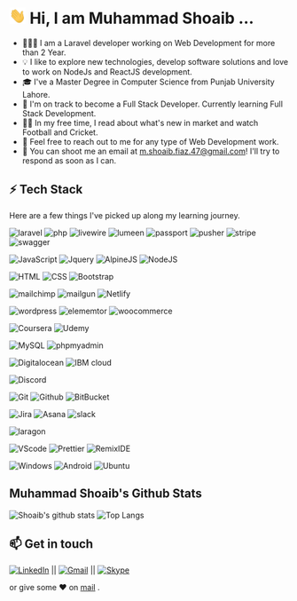 # <img src="https://raw.githubusercontent.com/ABSphreak/ABSphreak/master/gifs/Hi.gif" width="30px">  Hi, I am **Muhammad Shoaib** ...

- 👨🏻‍💻 I am a Laravel developer working on Web Development for more than 2 Year.
- 💡 I like to explore new technologies, develop software solutions and love to work on NodeJs and ReactJS development.
- 🎓 I've a Master Degree in Computer Science from Punjab University Lahore.
- 🌱 I'm on track to become a Full Stack Developer. Currently learning Full Stack Development.
- ✍🏻 In my free time, I read about what's new in market and watch Football and Cricket.
- 💬 Feel free to reach out to me for any type of Web Development work.
- 📨 You can shoot me an email at m.shoaib.fiaz.47@gmail.com! I'll try to respond as soon as I can.

## ⚡ Tech Stack

Here are a few things I've picked up along my learning journey.

![laravel](https://camo.githubusercontent.com/49f2575771d194651c7e8b11caf3702cbe97ab512c8423930ae54aa99f9fef0b/68747470733a2f2f696d672e736869656c64732e696f2f7374617469632f76313f7374796c653d666f722d7468652d6261646765266d6573736167653d4c61726176656c26636f6c6f723d464632443230266c6f676f3d4c61726176656c266c6f676f436f6c6f723d464646464646266c6162656c3d)
![php](https://camo.githubusercontent.com/043cf178670996a77ee676c08ffebc44661909c10e09c07a12a287cab3f8e548/68747470733a2f2f696d672e736869656c64732e696f2f7374617469632f76313f7374796c653d666f722d7468652d6261646765266d6573736167653d50485026636f6c6f723d373737424234266c6f676f3d504850266c6f676f436f6c6f723d464646464646266c6162656c3d)
![livewire](https://camo.githubusercontent.com/421193d55e43cd6e79dc16c3190ae2b50ec18292a765889e1201b90616f9978e/68747470733a2f2f696d672e736869656c64732e696f2f7374617469632f76313f7374796c653d666f722d7468652d6261646765266d6573736167653d4c6976657769726526636f6c6f723d344535364136266c6f676f3d4c69766577697265266c6f676f436f6c6f723d464646464646266c6162656c3d)
![lumeen](https://camo.githubusercontent.com/ef7436fcdc47a9a2a0acbc42452e3ac2392b5a5395b095d9a82318735f9c6971/68747470733a2f2f696d672e736869656c64732e696f2f7374617469632f76313f7374796c653d666f722d7468652d6261646765266d6573736167653d4c756d656e26636f6c6f723d453734343330266c6f676f3d4c756d656e266c6f676f436f6c6f723d464646464646266c6162656c3d)
![passport](https://camo.githubusercontent.com/e25e4f71f33707199b8303aadc2f1e1729fc6c3462b126060d8497e93694e03f/68747470733a2f2f696d672e736869656c64732e696f2f7374617469632f76313f7374796c653d666f722d7468652d6261646765266d6573736167653d50617373706f727426636f6c6f723d323232323232266c6f676f3d50617373706f7274266c6f676f436f6c6f723d333445323741266c6162656c3d)
![pusher](https://camo.githubusercontent.com/34e83ab8145c03977547dfd1542d360ea1703e5979d7451bd301811bd155802a/68747470733a2f2f696d672e736869656c64732e696f2f7374617469632f76313f7374796c653d666f722d7468652d6261646765266d6573736167653d50757368657226636f6c6f723d333030443446266c6f676f3d507573686572266c6f676f436f6c6f723d464646464646266c6162656c3d)
![stripe](https://camo.githubusercontent.com/5e8e465612d10ddb4831b853b21cf9763eeb9f004b73f0fb7420ba8df14951c3/68747470733a2f2f696d672e736869656c64732e696f2f7374617469632f76313f7374796c653d666f722d7468652d6261646765266d6573736167653d53747269706526636f6c6f723d303038434444266c6f676f3d537472697065266c6f676f436f6c6f723d464646464646266c6162656c3d)
![swagger](https://camo.githubusercontent.com/6733efac985638c8a0ccf30f26202157ab13d47a899bf458d5cc5e1fac358157/68747470733a2f2f696d672e736869656c64732e696f2f7374617469632f76313f7374796c653d666f722d7468652d6261646765266d6573736167653d5377616767657226636f6c6f723d323232323232266c6f676f3d53776167676572266c6f676f436f6c6f723d383545413244266c6162656c3d)

![JavaScript](https://img.shields.io/badge/JavaScript-F7DF1E?style=for-the-badge&logo=javascript&logoColor=black)
![Jquery](https://camo.githubusercontent.com/fd87758fc59a55844627fb6067a253aa4e35da509789a55be28311b0a09eb6cf/68747470733a2f2f696d672e736869656c64732e696f2f7374617469632f76313f7374796c653d666f722d7468652d6261646765266d6573736167653d6a517565727926636f6c6f723d303736394144266c6f676f3d6a5175657279266c6f676f436f6c6f723d464646464646266c6162656c3d)
![AlpineJS](https://camo.githubusercontent.com/a9c46d54d1e5f671dc63819345ecfe6ab74a21973da7e6086660cf21d6773aac/68747470733a2f2f696d672e736869656c64732e696f2f7374617469632f76313f7374796c653d666f722d7468652d6261646765266d6573736167653d416c70696e652e6a7326636f6c6f723d323232323232266c6f676f3d416c70696e652e6a73266c6f676f436f6c6f723d384243304430266c6162656c3d)
![NodeJS](https://img.shields.io/badge/Node.js-43853D?style=for-the-badge&logo=node.js&logoColor=white)

![HTML](https://img.shields.io/badge/HTML5-E34F26?style=for-the-badge&logo=html5&logoColor=white)
![CSS](https://img.shields.io/badge/CSS-239120?&style=for-the-badge&logo=css3&logoColor=white)
![Bootstrap](https://img.shields.io/badge/Bootstrap-563D7C?style=for-the-badge&logo=bootstrap&logoColor=white) ![]() ![]() ![]()

![mailchimp](https://camo.githubusercontent.com/23450390e15331d78a4f7d3a4789afb1d629aa174ee93ae02fd174cd7463f80e/68747470733a2f2f696d672e736869656c64732e696f2f7374617469632f76313f7374796c653d666f722d7468652d6261646765266d6573736167653d4d61696c4368696d7026636f6c6f723d323232323232266c6f676f3d4d61696c4368696d70266c6f676f436f6c6f723d464645303142266c6162656c3d)
![mailgun](https://camo.githubusercontent.com/8054fd4320a1350473a76a4850b1959d6a80ab4c7cf3d646dea95b82647dd02a/68747470733a2f2f696d672e736869656c64732e696f2f7374617469632f76313f7374796c653d666f722d7468652d6261646765266d6573736167653d4d61696c67756e26636f6c6f723d463036423636266c6f676f3d4d61696c67756e266c6f676f436f6c6f723d464646464646266c6162656c3d)
![Netlify](https://img.shields.io/badge/Netlify-00C7B7?style=for-the-badge&logo=netlify&logoColor=white) ![]() ![]()

![wordpress](https://camo.githubusercontent.com/2943f0d0ea94547e106bc8d4f6208186d826c30ce4526b1d617b3ba5482ec38f/68747470733a2f2f696d672e736869656c64732e696f2f7374617469632f76313f7374796c653d666f722d7468652d6261646765266d6573736167653d576f7264507265737326636f6c6f723d323137353942266c6f676f3d576f72645072657373266c6f676f436f6c6f723d464646464646266c6162656c3d)
![elememtor](https://camo.githubusercontent.com/07a0d7e25097e9c2a5977fb5c0f438f21ed5109fc34014b1aa2688715a47e377/68747470733a2f2f696d672e736869656c64732e696f2f7374617469632f76313f7374796c653d666f722d7468652d6261646765266d6573736167653d456c656d656e746f7226636f6c6f723d393230303342266c6f676f3d456c656d656e746f72266c6f676f436f6c6f723d464646464646266c6162656c3d)
![woocommerce](https://camo.githubusercontent.com/d4d3ecf7354533507e2a0a3e411ccc1666d43dd8987255820e49773e9189e5ec/68747470733a2f2f696d672e736869656c64732e696f2f7374617469632f76313f7374796c653d666f722d7468652d6261646765266d6573736167653d576f6f436f6d6d6572636526636f6c6f723d393635383841266c6f676f3d576f6f436f6d6d65726365266c6f676f436f6c6f723d464646464646266c6162656c3d)

![Coursera](https://img.shields.io/badge/Coursera-0056D2?style=for-the-badge&logo=Coursera&logoColor=white)
![Udemy](https://img.shields.io/badge/Udemy-EC5252?style=for-the-badge&logo=Udemy&logoColor=white)
![]()

![MySQL](https://img.shields.io/badge/MySQL-00000F?style=for-the-badge&logo=mysql&logoColor=white)
![phpmyadmin](https://camo.githubusercontent.com/2533330290857b9366d23cb454fd5539d14e8cb720388e7d6b4bbefcffe9642e/68747470733a2f2f696d672e736869656c64732e696f2f7374617469632f76313f7374796c653d666f722d7468652d6261646765266d6573736167653d7068704d7941646d696e26636f6c6f723d364337384146266c6f676f3d7068704d7941646d696e266c6f676f436f6c6f723d464646464646266c6162656c3d)

![Digitalocean](https://camo.githubusercontent.com/2d68745f69e68f15ae62797ea7a4dceb639d8ddebc9060156c72b4c6dbf1075c/68747470733a2f2f696d672e736869656c64732e696f2f7374617469632f76313f7374796c653d666f722d7468652d6261646765266d6573736167653d4469676974616c4f6365616e26636f6c6f723d303038304646266c6f676f3d4469676974616c4f6365616e266c6f676f436f6c6f723d464646464646266c6162656c3d)
![IBM cloud](https://camo.githubusercontent.com/85dfa0b519c04a3d588b789cc4f661cf203b6a47d690d5826161d4565486f4eb/68747470733a2f2f696d672e736869656c64732e696f2f7374617469632f76313f7374796c653d666f722d7468652d6261646765266d6573736167653d49424d2b436c6f756426636f6c6f723d313236314645266c6f676f3d49424d2b436c6f7564266c6f676f436f6c6f723d464646464646266c6162656c3d) ![]()

![Discord](https://camo.githubusercontent.com/596357d8b52257c282f713b78daa05587ee258c2822b1738be87afe6bcce92da/68747470733a2f2f696d672e736869656c64732e696f2f7374617469632f76313f7374796c653d666f722d7468652d6261646765266d6573736167653d446973636f726426636f6c6f723d353836354632266c6f676f3d446973636f7264266c6f676f436f6c6f723d464646464646266c6162656c3d)

![Git](https://img.shields.io/badge/git%20-%23F05033.svg?&style=for-the-badge&logo=git&logoColor=white)
![Github](https://img.shields.io/badge/github%20-%23121011.svg?&style=for-the-badge&logo=github&logoColor=white)
![BitBucket](https://img.shields.io/badge/bitbucket%20-%230047B3.svg?&style=for-the-badge&logo=bitbucket&logoColor=white) ![]() ![]()

![Jira](https://img.shields.io/badge/Jira-0052CC?style=for-the-badge&logo=Jira&logoColor=white)
![Asana](https://camo.githubusercontent.com/58b1255c8a1b92202bd555d484510c5181c122380d7c5f1f48b343f6b2abf96e/68747470733a2f2f696d672e736869656c64732e696f2f7374617469632f76313f7374796c653d666f722d7468652d6261646765266d6573736167653d4173616e6126636f6c6f723d323733333437266c6f676f3d4173616e61266c6f676f436f6c6f723d464646464646266c6162656c3d)
![slack](https://camo.githubusercontent.com/0006cf094da45ae096d194937b0a810ac30ceeb78db406430af198ff6c8891f7/68747470733a2f2f696d672e736869656c64732e696f2f7374617469632f76313f7374796c653d666f722d7468652d6261646765266d6573736167653d536c61636b26636f6c6f723d344131353442266c6f676f3d536c61636b266c6f676f436f6c6f723d464646464646266c6162656c3d)


![laragon](https://camo.githubusercontent.com/53b77a50cf35a9b20d0ce828bf9bdb6523c4922083721cd2059aeb68bacf5356/68747470733a2f2f696d672e736869656c64732e696f2f7374617469632f76313f7374796c653d666f722d7468652d6261646765266d6573736167653d4c617261676f6e26636f6c6f723d304538334344266c6f676f3d4c617261676f6e266c6f676f436f6c6f723d464646464646266c6162656c3d)

![VScode](https://img.shields.io/badge/Visual_Studio_Code-0078D4?style=for-the-badge&logo=visual%20studio%20code&logoColor=white)
![Prettier](https://img.shields.io/badge/prettier-1A2C34?style=for-the-badge&logo=prettier&logoColor=F7BA3E)
![RemixIDE](https://img.shields.io/badge/-remix%20IDE-black?style=for-the-badge&logo=remix&logoColor=white)
![]() ![]() ![]()

![Windows](https://img.shields.io/badge/Windows-0078D6?style=for-the-badge&logo=windows11&logoColor=white)
![Android](https://img.shields.io/badge/Android-3DDC84?style=for-the-badge&logo=android&logoColor=white)
![Ubuntu](https://img.shields.io/badge/Ubuntu-E95420?style=for-the-badge&logo=ubuntu&logoColor=white)


## Muhammad Shoaib's Github Stats
<span> ![Shoaib's github stats](https://github-readme-stats.vercel.app/api?username=Iam-Shoaib&theme=tokyonight&show_icons=true&count_private=true) </span>
<span> ![Top Langs](https://github-readme-stats.vercel.app/api/top-langs/?username=Iam-Shoaib&theme=tokyonight)</span>


## 📫 Get in touch
[![LinkedIn](https://img.shields.io/badge/LinkedIn-0077B5?style=for-the-badge&logo=linkedin&logoColor=white)](https://www.linkedin.com/in/iamtalhasajid/) ||
[![Gmail](https://img.shields.io/badge/Gmail-D14836?style=for-the-badge&logo=gmail&logoColor=white)](mailto:m.shoaib.fiaz.47@gmail.com) ||
[![Skype](https://img.shields.io/badge/Skype-blue?style=for-the-badge&logo=skype&logoColor=white)](https://join.skype.com/invite/mjKWWdSnoV8c)

 or give some ♥ on [mail](mailto:m.shoaib.fiaz.47@gmail.com) .

<!-- ![visitors](https://visitor-badge.glitch.me/badge?page_id=hassaantahir/hassaantahir) -->

